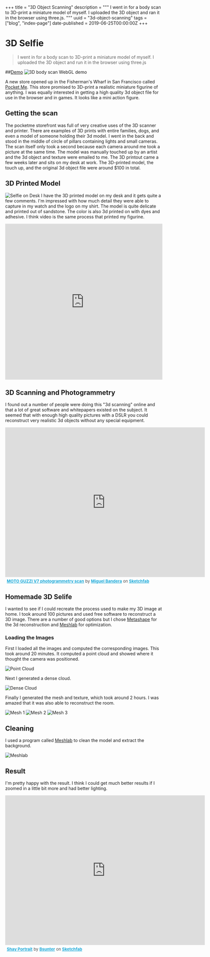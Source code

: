 +++
title = "3D Object Scanning"
description = """
I went in for a body scan to 3D-print a miniature model of myself. I uploaded the 3D object and ran it in the browser using three.js.
"""
uuid = "3d-object-scanning"
tags = ["blog", "index-page"]
date-published = 2019-06-25T00:00:00Z
+++

# 3D Selfie

> I went in for a body scan to 3D-print a miniature model of myself. I uploaded the 3D object and run it in the browser using three.js

##[Demo](https://briansunter.github.io/3D-me/ "Demo")
![](/img/3d-selfie/3dme.png "3D body scan WebGL demo")

A new store opened up in the Fisherman's Wharf in San Francisco called [Pocket Me](http://www.pocketme.com "Pocket Me"). This store promised to 3D-print a realistic miniature figurine of anything. I was equally interested in getting a high quality 3d object file for use in the browser and in games. It looks like a mini action figure.

## Getting the scan
The pocketme storefront was full of very creative uses of the 3D scanner and printer. There are examples of 3D prints with entire families, dogs, and even a model of someone holding their 3d model. I went in the back and stood in the middle of circle of pillars containing lights and small cameras. The scan itself only took a second because each camera around me took a picture at the same time. The model was manually touched up by an artist and the 3d object and texture were emailed to me. The 3D printout came a few weeks later and sits on my desk at work. The 3D-printed model, the touch up, and the original 3d object file were around $100 in total.

## 3D Printed Model
![Selfie on Desk](/img/3d-selfie/desk.jpg)
I have the 3D printed model on my desk and it gets quite a few comments. I'm impressed with how much detail they were able to capture in my watch and the logo on my shirt. The model is quite delicate and printed out of sandstone. The color is also 3d printed on with dyes and adhesive. I think video is the same process that printed my figurine.

<iframe width="100%" height="500px" src="https://www.youtube.com/embed/eX8sv9gXpqc" frameborder="0" allow="accelerometer; autoplay; encrypted-media; gyroscope; picture-in-picture" allowfullscreen></iframe>

## 3D Scanning and Photogrammetry
I found out a number of people were doing this "3d scanning" online and that a lot of great software and whitepapers existed on the subject. It seemed that with enough high quality pictures with a DSLR you could reconstruct very realistic 3d objects without any special equipment.


<div class="sketchfab-embed-wrapper"><iframe width="640" height="480" src="https://sketchfab.com/models/711858531ed14d82a6126d3ff3eba48d/embed" frameborder="0" allow="autoplay; fullscreen; vr" mozallowfullscreen="true" webkitallowfullscreen="true"></iframe>

<p style="font-size: 13px; font-weight: normal; margin: 5px; color: #4A4A4A;">
    <a href="https://sketchfab.com/3d-models/moto-guzzi-v7-photogrammetry-scan-711858531ed14d82a6126d3ff3eba48d?utm_medium=embed&utm_source=website&utm_campaign=share-popup" target="_blank" style="font-weight: bold; color: #1CAAD9;">MOTO GUZZI V7 photogrammetry scan</a>
    by <a href="https://sketchfab.com/miguelbandera?utm_medium=embed&utm_source=website&utm_campaign=share-popup" target="_blank" style="font-weight: bold; color: #1CAAD9;">Miguel Bandera</a>
    on <a href="https://sketchfab.com?utm_medium=embed&utm_source=website&utm_campaign=share-popup" target="_blank" style="font-weight: bold; color: #1CAAD9;">Sketchfab</a>
</p>
</div>

## Homemade 3D Selife
I wanted to see if I could recreate the process used to make my 3D image at home. I took around 100 pictures and used free software to reconstruct a 3D image.
There are a number of good options but I chose [Metashape](https://www.agisoft.com/ "Metashape") for the 3d reconstruction and [Meshlab](http://www.meshlab.net/ "Meshlab") for optimization.

### Loading the Images
First I loaded all the images and computed the corresponding images. This took around 20 minutes. It computed a point cloud and showed where it thought the camera was positioned.

![Point Cloud](/img/3d-selfie/pointcloud.jpg)

Next I generated a dense cloud.

![Dense Cloud](/img/3d-selfie/densecloud.jpg)

Finally I generated the mesh and texture, which took around 2 hours. I was amazed that it was also able to reconstruct the room.

![Mesh 1](/img/3d-selfie/mesh1.jpg)
![Mesh 2](/img/3d-selfie/mesh2.jpg)
![Mesh 3](/img/3d-selfie/mesh3.jpg)

## Cleaning
I used a program called  [Meshlab](http://www.meshlab.net/ "Meshlab") to clean the model and extract the background.

![Meshlab](/img/3d-selfie/meshlab.jpg)

## Result
I'm pretty happy with the result. I think I could get much better results if I zoomed in a little bit more and had better lighting.

<div class="sketchfab-embed-wrapper"><iframe width="640" height="480" src="https://sketchfab.com/models/6d2893480f694b44976510e3c03bb163/embed" frameborder="0" allow="autoplay; fullscreen; vr" mozallowfullscreen="true" webkitallowfullscreen="true"></iframe>
<p style="font-size: 13px; font-weight: normal; margin: 5px; color: #4A4A4A;">
    <a href="https://sketchfab.com/3d-models/shay-portrait-6d2893480f694b44976510e3c03bb163?utm_medium=embed&utm_source=website&utm_campaign=share-popup" target="_blank" style="font-weight: bold; color: #1CAAD9;">Shay Portrait</a>
    by <a href="https://sketchfab.com/Bsunter?utm_medium=embed&utm_source=website&utm_campaign=share-popup" target="_blank" style="font-weight: bold; color: #1CAAD9;">Bsunter</a>
    on <a href="https://sketchfab.com?utm_medium=embed&utm_source=website&utm_campaign=share-popup" target="_blank" style="font-weight: bold; color: #1CAAD9;">Sketchfab</a>
</p>
</div>
